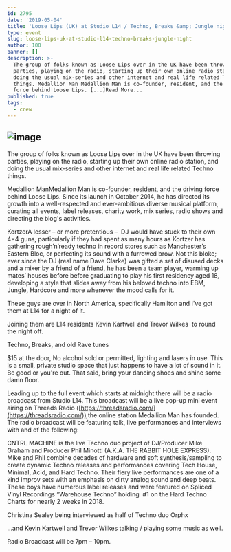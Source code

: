 ```yaml
---
id: 2795
date: '2019-05-04'
title: 'Loose Lips (UK) at Studio L14 / Techno, Breaks &amp; Jungle night - Loose Lips'
type: event
slug: loose-lips-uk-at-studio-l14-techno-breaks-jungle-night
author: 100
banner: []
description: >-
  The group of folks known as Loose Lips over in the UK have been throwing
  parties, playing on the radio, starting up their own online radio station, and
  doing the usual mix-series and other internet and real life related Techno
  things. Medallion Man Medallion Man is co-founder, resident, and the driving
  force behind Loose Lips. [...]Read More...
published: true
tags:
  - crew
---
```

![image](../undefined)
---
The group of folks known as Loose Lips over in the UK have been throwing parties, playing on the radio, starting up their own online radio station, and doing the usual mix-series and other internet and real life related Techno things.

Medallion ManMedallion Man is co-founder, resident, and the driving force behind Loose Lips. Since its launch in October 2014, he has directed its growth into a well-respected and ever-ambitious diverse musical platform, curating all events, label releases, charity work, mix series, radio shows and directing the blog's activities. 

KortzerA lesser – or more pretentious –  DJ would have stuck to their own 4×4 guns, particularly if they had spent as many hours as Kortzer has gathering rough’n’ready techno in record stores such as Manchester’s Eastern Bloc, or perfecting its sound with a furrowed brow. Not this bloke; ever since the DJ (real name Dave Clarke) was gifted a set of disused decks and a mixer by a friend of a friend, he has been a team player, warming up mates’ houses before before graduating to play his first residency aged 18, developing a style that slides away from his beloved techno into EBM, Jungle, Hardcore and more whenever the mood calls for it. 

These guys are over in North America, specifically Hamilton and I've got them at L14 for a night of it.

Joining them are L14 residents Kevin Kartwell and Trevor Wilkes  to round the night off.

Techno, Breaks, and old Rave tunes

$15 at the door, No alcohol sold or permitted, lighting and lasers in use. This is a small, private studio space that just happens to have a lot of sound in it. Be good or you're out. That said, bring your dancing shoes and shine some damn floor.

Leading up to the full event which starts at midnight there will be a radio broadcast from Studio L14. This broadcast will be a live pop-up mini event airing on Threads Radio ([](https://threadsradio.com/?fbclid=IwAR39iLpsk31jp_6b53Dkgc2QR20AB93u8W9fEtl2R7nZXx4amwPszcYP0jQ)[https://threadsradio.com/](https://threadsradio.com/)) the online station Medallion Man has founded. The radio broadcast will be featuring talk, live performances and interviews with and of the following:

CNTRL MACHINE is the live Techno duo project of DJ/Producer Mike Graham and Producer Phil Minotti (A.K.A. THE RABBIT HOLE EXPRESS). Mike and Phil combine decades of hardware and soft synthesis/sampling to create dynamic Techno releases and performances covering Tech House, Minimal, Acid, and Hard Techno. Their fiery live performances are one of a kind improv sets with an emphasis on dirty analog sound and deep beats. These boys have numerous label releases and were featured on Spliced Vinyl Recordings “Warehouse Techno” holding  #1 on the Hard Techno Charts for nearly 2 weeks in 2018.

Christina Sealey being interviewed as half of Techno duo Orphx

…and Kevin Kartwell and Trevor Wilkes talking / playing some music as well.

Radio Broadcast will be 7pm – 10pm.